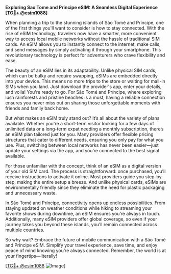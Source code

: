 **Exploring Sao Tome and Principe eSIM: A Seamless Digital Experience [[TG💪+ @esim1088](https://t.me/s/esim1088)]**

When planning a trip to the stunning islands of São Tomé and Príncipe, one of the first things you'll want to consider is how to stay connected. With the rise of eSIM technology, travelers now have a smarter, more convenient way to access local mobile networks without the hassle of traditional SIM cards. An eSIM allows you to instantly connect to the internet, make calls, and send messages by simply activating it through your smartphone. This revolutionary technology is perfect for adventurers who crave flexibility and ease.

The beauty of an eSIM lies in its adaptability. Unlike physical SIM cards, which can be bulky and require swapping, eSIMs are embedded directly into your device. This means no more trips to the store or waiting for mail-in SIMs when you land. Just download the provider's app, enter your details, and voila! You're ready to go. For São Tomé and Príncipe, where exploring lush rainforests and pristine beaches is a must, having a reliable connection ensures you never miss out on sharing those unforgettable moments with friends and family back home.

But what makes an eSIM truly stand out? It’s all about the variety of plans available. Whether you're a short-term visitor looking for a few days of unlimited data or a long-term expat needing a monthly subscription, there’s an eSIM plan tailored just for you. Many providers offer flexible pricing structures that cater to different needs, ensuring you only pay for what you use. Plus, switching between local networks has never been easier—just update your settings via the app, and you’re connected to the best signal available.

For those unfamiliar with the concept, think of an eSIM as a digital version of your old SIM card. The process is straightforward: once purchased, you’ll receive instructions to activate it online. Most providers guide you step-by-step, making the entire setup a breeze. And unlike physical cards, eSIMs are environmentally friendly since they eliminate the need for plastic packaging and unnecessary waste.

In São Tomé and Príncipe, connectivity opens up endless possibilities. From staying updated on weather conditions while hiking to streaming your favorite shows during downtime, an eSIM ensures you’re always in touch. Additionally, many eSIM providers offer global coverage, so even if your journey takes you beyond these islands, you’ll remain connected across multiple countries.

So why wait? Embrace the future of mobile communication with a São Tomé and Príncipe eSIM. Simplify your travel experience, save time, and enjoy peace of mind knowing you’re always connected. Remember, the world is at your fingertips—literally!

[[TG💪+ @esim1088](https://t.me/s/esim1088) ![Image](https://i.postimg.cc/Y0z9fWf4/image.png)]